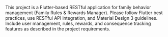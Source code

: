 <!-- Use this file to provide workspace-specific custom instructions to Copilot. For more details, visit https://code.visualstudio.com/docs/copilot/copilot-customization#_use-a-githubcopilotinstructionsmd-file -->

This project is a Flutter-based RESTful application for family behavior management (Family Rules & Rewards Manager). Please follow Flutter best practices, use RESTful API integration, and Material Design 3 guidelines. Include user management, rules, rewards, and consequence tracking features as described in the project requirements.
